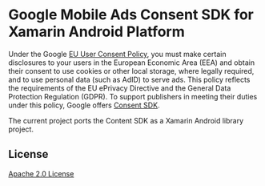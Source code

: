 # Google Mobile Ads Consent SDK for Xamarin Android Platform

Under the Google [EU User Consent
Policy](//google.com/about/company/consentstaging.html), you must make certain
disclosures to your users in the European Economic Area (EEA) and obtain their
consent to use cookies or other local storage, where legally required, and to
use personal data (such as AdID) to serve ads. This policy reflects the
requirements of the EU ePrivacy Directive and the General Data Protection
Regulation (GDPR). To support publishers in meeting their duties under this
policy, Google offers [Consent SDK](https://github.com/googleads/googleads-consent-sdk-android).

The current project ports the Content SDK as a Xamarin Android library project.

## License

[Apache 2.0 License](http://www.apache.org/licenses/LICENSE-2.0.html)

